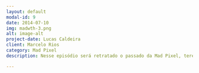 ```yaml
---
layout: default
modal-id: 9
date: 2014-07-10
img: madwth-3.png
alt: image-alt
project-date: Lucas Caldeira
client: Marcelo Rios
category: Mad Pixel
description: Nesse episódio será retratado o passado da Mad Pixel, teremos aqui aquele bom e velho Filler com bastante Flash Back(como em naruto). Sim continuaremos a trama principal de Madway to Heaven.

---
```

